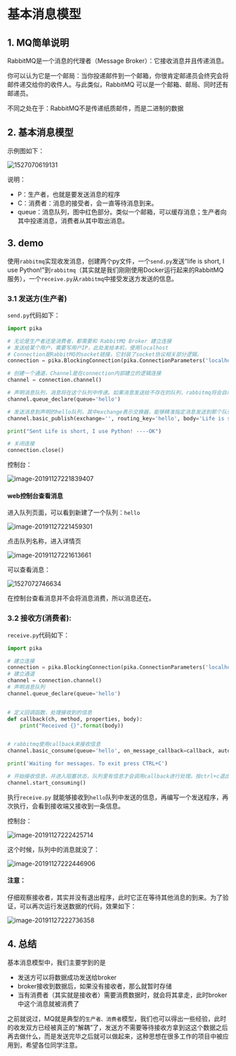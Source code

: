# 基本消息模型

## 1. MQ简单说明

RabbitMQ是一个消息的代理者（Message Broker）：它接收消息并且传递消息。

你可以认为它是一个邮局：当你投递邮件到一个邮箱，你很肯定邮递员会终究会将邮件递交给你的收件人。与此类似，RabbitMQ 可以是一个邮箱、邮局、同时还有邮递员。

不同之处在于：RabbitMQ不是传递纸质邮件，而是二进制的数据

## 2. 基本消息模型

示例图如下：

![1527070619131](assets/1527070619131.png)

说明：

- P：生产者，也就是要发送消息的程序
- C：消费者：消息的接受者，会一直等待消息到来。
- queue：消息队列，图中红色部分。类似一个邮箱，可以缓存消息；生产者向其中投递消息，消费者从其中取出消息。

## 3. demo

使用`rabbitmq`实现收发消息，创建两个py文件，一个`send.py`发送“life is short, I use Python!”到`rabbitmq`（其实就是我们刚刚使用Docker运行起来的RabbitMQ服务），一个`receive.py`从`rabbitmq`中接受发送方发送的信息。

### 3.1 发送方(生产者)

`send.py`代码如下：

```python
import pika

# 无论是生产者还是消费者，都需要和 RabbitMQ Broker 建立连接
# 发送给某个用户，需要写用户IP，此处发给本机，使用localhost
# Connection是RabbitMQ的socket链接，它封装了socket协议相关部分逻辑。
connection = pika.BlockingConnection(pika.ConnectionParameters('localhost'))

# 创建一个通道，Channel是在connection内部建立的逻辑连接
channel = connection.channel()

# 声明消息队列，消息将在这个队列中传递。如果消息发送给不存在的队列，rabbitmq将会自动清除这些信息
channel.queue_declare(queue='hello')

# 发送消息到声明的hello队列，其中exchange表示交换器，能够精准指定消息发送到那个队列，routing_key设置为队列的名称，body就是发送的内容。
channel.basic_publish(exchange='', routing_key='hello', body='Life is short, I use Python!')

print("Sent Life is short, I use Python! ----OK")

# 关闭连接
connection.close()
```

控制台：

![image-20191127221839407](assets/image-20191127221839407.png)

#### web控制台查看消息

进入队列页面，可以看到新建了一个队列：`hello`

![image-20191127221459301](assets/image-20191127221459301.png)

点击队列名称，进入详情页

![image-20191127221613661](assets/image-20191127221613661.png)

可以查看消息：

![1527072746634](assets/image-20191127221714271.png)

在控制台查看消息并不会将消息消费，所以消息还在。

### 3.2 接收方(消费者):

`receive.py`代码如下：

```python
import pika

# 建立连接
connection = pika.BlockingConnection(pika.ConnectionParameters('localhost'))
# 建立通道
channel = connection.channel()
# 声明消息队列
channel.queue_declare(queue='hello')


# 定义回调函数，处理接收到的信息
def callback(ch, method, properties, body):
    print("Received {}".format(body))


# rabbitmq使用callback来接收信息
channel.basic_consume(queue='hello', on_message_callback=callback, auto_ack=True)

print('Waiting for messages. To exit press CTRL+C')

# 开始接收信息，并进入阻塞状态，队列里有信息才会调用callback进行处理。按ctrl+c退出。
channel.start_consuming()
```

执行`receive.py` 就能够接收到`hello`队列中发送的信息，再编写一个发送程序，再次执行，会看到接收端又接收到一条信息。

控制台：

![image-20191127222425714](assets/image-20191127222425714.png)

这个时候，队列中的消息就没了：

![image-20191127222446906](assets/image-20191127222446906.png)

#### 注意：

仔细观察接收者，其实并没有退出程序，此时它正在等待其他消息的到来。为了验证，可以再次运行发送数据的代码，效果如下：

![image-20191127222736358](assets/image-20191127222736358.png)

## 4. 总结

基本消息模型中，我们主要学到的是

- 发送方可以将数据成功发送给broker
- broker接收到数据后，如果没有接收者，那么就暂时存储
- 当有消费者（其实就是接收者）需要消费数据时，就会将其拿走，此时broker中这个消息就被消费了

之前就说过，MQ就是典型的`生产者、消费者`模型，我们也可以得出一些经验，此时的收发双方已经被真正的“解耦”了，发送方不需要等待接收方拿到这这个数据之后再去做什么，而是发送完毕之后就可以做起来，这种思想在很多工作的项目中被应用到，希望各位同学注意。